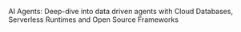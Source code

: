 AI Agents: Deep-dive into data driven agents with Cloud Databases, Serverless Runtimes and Open Source Frameworks 
